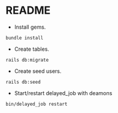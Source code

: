 # README

- Install gems.
```
bundle install
```

- Create tables.
```
rails db:migrate
```

- Create seed users.
```
rails db:seed
```

- Start/restart delayed_job with deamons
```
bin/delayed_job restart
```
